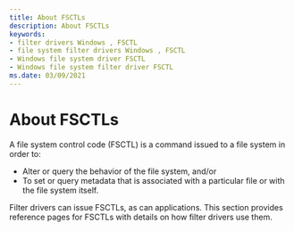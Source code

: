 ```yaml
---
title: About FSCTLs
description: About FSCTLs
keywords:
- filter drivers Windows , FSCTL
- file system filter drivers Windows , FSCTL
- Windows file system driver FSCTL
- Windows file system filter driver FSCTL
ms.date: 03/09/2021
---
```


# About FSCTLs

A file system control code (FSCTL) is a command issued to a file system in order to:

* Alter or query the behavior of the file system, and/or
* To set or query metadata that is associated with a particular file or with the file system itself.

Filter drivers can issue FSCTLs, as can applications. This section provides reference pages for FSCTLs with details on how filter drivers use them.
